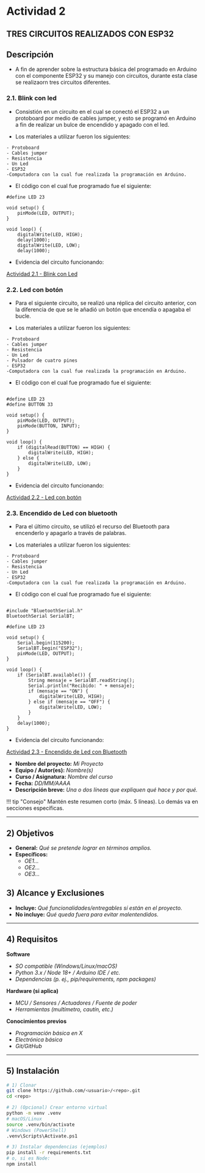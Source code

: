 # Actividad 2

TRES CIRCUITOS REALIZADOS CON ESP32
---

## Descripción

- A fin de aprender sobre la estructura básica del programado en Arduino con el componente ESP32 y su manejo con circuitos,
durante esta clase se realizaorn tres circuitos diferentes.

### 2.1. Blink con led 

- Consistión en un circuito en el cual se conectó el ESP32 a un protoboard por medio de cables jumper, y esto se programó en Arduino a fin
de realizar un bulce de encendido y apagado con el led.

- Los materiales a utilizar fueron los siguientes:

``` codigo
- Protoboard
- Cables jumper
- Resistencia
- Un Led
- ESP32
-Computadora con la cual fue realizada la programación en Arduino.

```

- El código con el cual fue programado fue el siguiente:

``` codigo
#define LED 23

void setup() {
    pinMode(LED, OUTPUT); 
}

void loop() {
    digitalWrite(LED, HIGH); 
    delay(1000); 
    digitalWrite(LED, LOW); 
    delay(1000);

```

- Evidencia del circuito funcionando:

[Actividad 2.1 - Blink con Led](https://drive.google.com/file/d/1LXZV0so5a3dUTwqdLFNa5d4aUa7WNIQv/view?usp=drive_link)



### 2.2. Led con botón

- Para el siguiente circuito, se realizó una réplica del circuito anterior, con la diferencia de que se le añadió un botón que encendía o apagaba
el bucle.

- Los materiales a utilizar fueron los siguientes:

``` codigo
- Protoboard
- Cables jumper
- Resistencia
- Un Led
- Pulsador de cuatro pines
- ESP32
-Computadora con la cual fue realizada la programación en Arduino.

```

- El código con el cual fue programado fue el siguiente:

``` codigo

#define LED 23
#define BUTTON 33

void setup() {
    pinMode(LED, OUTPUT);
    pinMode(BUTTON, INPUT);
}

void loop() {
    if (digitalRead(BUTTON) == HIGH) {
        digitalWrite(LED, HIGH);
    } else {
        digitalWrite(LED, LOW);
    }
}

```

- Evidencia del circuito funcionando:

[Actividad 2.2 - Led con botón](https://drive.google.com/file/d/16Qu_pZ0OqtqflzPSLu3yw9gzybQpr3q4/view?usp=drive_link)




### 2.3. Encendido de Led con bluetooth

- Para el último circuito, se utilizó el recurso del Bluetooth para encenderlo y apagarlo a través de palabras.

- Los materiales a utilizar fueron los siguientes:

``` codigo
- Protoboard
- Cables jumper
- Resistencia
- Un Led
- ESP32
-Computadora con la cual fue realizada la programación en Arduino.

```

- El código con el cual fue programado fue el siguiente:

``` codigo

#include "BluetoothSerial.h"
BluetoothSerial SerialBT;

#define LED 23

void setup() {
    Serial.begin(115200);
    SerialBT.begin("ESP32");
    pinMode(LED, OUTPUT);
}

void loop() {
    if (SerialBT.available()) {
        String mensaje = SerialBT.readString();
        Serial.println("Recibido: " + mensaje);
        if (mensaje == "ON") {
            digitalWrite(LED, HIGH);
        } else if (mensaje == "OFF") {
            digitalWrite(LED, LOW);
        }
    }
    delay(1000);
}

```

- Evidencia del circuito funcionando:

[Actividad 2.3 - Encendido de Led con Bluetooth](https://drive.google.com/file/d/1oa08l0cdOH5XTEUL8SRzve_bLO0OeRZT/view?usp=drive_link)



- **Nombre del proyecto:** _Mi Proyecto_  
- **Equipo / Autor(es):** _Nombre(s)_  
- **Curso / Asignatura:** _Nombre del curso_  
- **Fecha:** _DD/MM/AAAA_  
- **Descripción breve:** _Una o dos líneas que expliquen qué hace y por qué._

!!! tip "Consejo"
    Mantén este resumen corto (máx. 5 líneas). Lo demás va en secciones específicas.

---

## 2) Objetivos

- **General:** _Qué se pretende lograr en términos amplios._
- **Específicos:**
  - _OE1…_
  - _OE2…_
  - _OE3…_

## 3) Alcance y Exclusiones

- **Incluye:** _Qué funcionalidades/entregables sí están en el proyecto._
- **No incluye:** _Qué queda fuera para evitar malentendidos._

---

## 4) Requisitos

**Software**
- _SO compatible (Windows/Linux/macOS)_
- _Python 3.x / Node 18+ / Arduino IDE / etc._
- _Dependencias (p. ej., pip/requirements, npm packages)_

**Hardware (si aplica)**
- _MCU / Sensores / Actuadores / Fuente de poder_
- _Herramientas (multímetro, cautín, etc.)_

**Conocimientos previos**
- _Programación básica en X_
- _Electrónica básica_
- _Git/GitHub_

---

## 5) Instalación

```bash
# 1) Clonar
git clone https://github.com/<usuario>/<repo>.git
cd <repo>

# 2) (Opcional) Crear entorno virtual
python -m venv .venv
# macOS/Linux
source .venv/bin/activate
# Windows (PowerShell)
.venv\Scripts\Activate.ps1

# 3) Instalar dependencias (ejemplos)
pip install -r requirements.txt
# o, si es Node:
npm install


```

